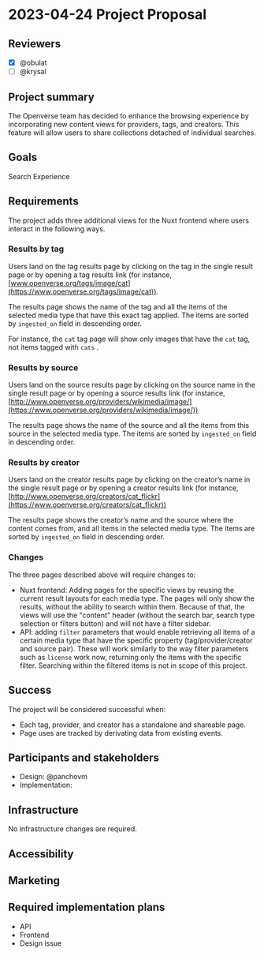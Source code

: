 # 2023-04-24 Project Proposal

## Reviewers

- [x] @obulat
- [ ] @krysal

## Project summary

The Openverse team has decided to enhance the browsing experience by
incorporating new content views for providers, tags, and creators. This feature
will allow users to share collections detached of individual searches.

## Goals

Search Experience

## Requirements

The project adds three additional views for the Nuxt frontend where users
interact in the following ways.

### Results by tag

Users land on the tag results page by clicking on the tag in the single result
page or by opening a tag results link (for instance,
[www.openverse.org/tags/image/cat](https://www.openverse.org/tags/image/cat)).

The results page shows the name of the tag and all the items of the selected
media type that have this exact tag applied. The items are sorted by
`ingested_on` field in descending order.

For instance, the `cat` tag page will show only images that have the `cat` tag,
not items tagged with `cats` .

### Results by source

Users land on the source results page by clicking on the source name in the
single result page or by opening a source results link (for instance,
[http://www.openverse.org/providers/wikimedia/image/](https://www.openverse.org/providers/wikimedia/image/))

The results page shows the name of the source and all the items from this source
in the selected media type. The items are sorted by `ingested_on` field in
descending order.

### Results by creator

Users land on the creator results page by clicking on the creator’s name in the
single result page or by opening a creator results link (for instance,
[http://www.openverse.org/creators/cat_flickr](https://www.openverse.org/creators/cat_flickr))

The results page shows the creator’s name and the source where the content comes
from, and all items in the selected media type. The items are sorted by
`ingested_on` field in descending order.

### Changes

The three pages described above will require changes to:

- Nuxt frontend: Adding pages for the specific views by reusing the current
  result layouts for each media type. The pages will only show the results,
  without the ability to search within them. Because of that, the views will use
  the "content" header (without the search bar, search type selection or filters
  button) and will not have a filter sidebar.
- API: adding `filter` parameters that would enable retrieving all items of a
  certain media type that have the specific property (tag/provider/creator and
  source pair). These will work similarly to the way filter parameters such as
  `license` work now, returning only the items with the specific filter.
  Searching within the filtered items is not in scope of this project.

## Success

The project will be considered successful when:

- Each tag, provider, and creator has a standalone and shareable page.
- Page uses are tracked by derivating data from existing events.

## Participants and stakeholders

- Design: @panchovm
- Implementation:

## Infrastructure

No infrastructure changes are required.

## Accessibility

## Marketing

## Required implementation plans

- API
- Frontend
- Design issue
